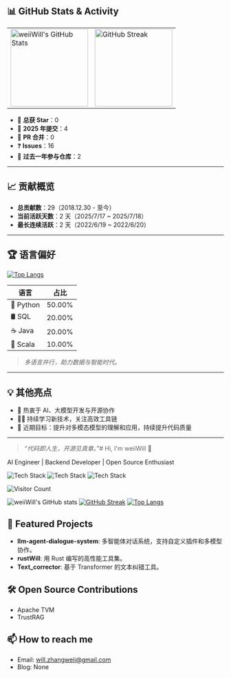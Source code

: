 ## 📊 GitHub Stats & Activity

<table>
  <tr>
    <td>
      <img src="https://github-readme-stats.vercel.app/api?username=weiiWill&show_icons=true&theme=tokyonight&hide=contribs,prs" alt="weiiWill's GitHub Stats" height="180px"/>
    </td>
    <td>
      <img src="https://streak-stats.demolab.com?user=weiiWill&theme=tokyonight" alt="GitHub Streak" height="180px"/>
    </td>
  </tr>
</table>

- 🌟 **总获 Star**：0
- 📝 **2025 年提交**：4
- 🔀 **PR 合并**：0
- ❓ **Issues**：16
- 💪 **过去一年参与仓库**：2

---

## 📈 贡献概览

- **总贡献数**：29（2018.12.30 - 至今）
- **当前活跃天数**：2 天（2025/7/17 ~ 2025/7/18）
- **最长连续活跃**：2 天（2022/6/19 ~ 2022/6/20）

---

## 🏆 语言偏好

[![Top Langs](https://github-readme-stats.vercel.app/api/top-langs/?username=weiiWill&layout=compact&theme=tokyonight)](https://github.com/anuraghazra/github-readme-stats)

| 语言   | 占比    |
| ------ | ------- |
| 🐍 Python | 50.00% |
| 🛢️ SQL    | 20.00% |
| ☕ Java   | 20.00% |
| 🔷 Scala | 10.00% |

> *多语言并行，助力数据与智能时代。*
---

## 💡 其他亮点

- 🚀 热衷于 AI、大模型开发与开源协作
- 🧑‍💻 持续学习新技术，关注高效工具链
- 🌱 近期目标：提升对多模态模型的理解和应用，持续提升代码质量

---

> *“代码即人生，开源见真章。”*# Hi, I'm weiiWill 👋

AI Engineer | Backend Developer | Open Source Enthusiast

![Tech Stack](https://img.shields.io/badge/-Python-3776AB?style=flat-square&logo=python)
![Tech Stack](https://img.shields.io/badge/-Rust-000000?style=flat-square&logo=rust)
![Tech Stack](https://img.shields.io/badge/-Docker-2496ED?style=flat-square&logo=docker)

![Visitor Count](https://komarev.com/ghpvc/?username=weiiWill&label=Profile%20views&color=0e75b6&style=flat)

![weiiWill's GitHub stats](https://github-readme-stats.vercel.app/api?username=weiiWill&show_icons=true&theme=tokyonight)
[![GitHub Streak](https://streak-stats.demolab.com?user=weiiWill&theme=tokyonight)](https://git.io/streak-stats)
[![Top Langs](https://github-readme-stats.vercel.app/api/top-langs/?username=weiiWill&layout=compact&theme=tokyonight)](https://github.com/anuraghazra/github-readme-stats)

## 🚀 Featured Projects

- **llm-agent-dialogue-system**: 多智能体对话系统，支持自定义插件和多模型协作。
- **rustWill**: 用 Rust 编写的高性能工具集。
- **Text_corrector**: 基于 Transformer 的文本纠错工具。

## 🛠️ Open Source Contributions

- Apache TVM
- TrustRAG

## 📫 How to reach me

- Email: will.zhangweii@gmail.com
- Blog: None
